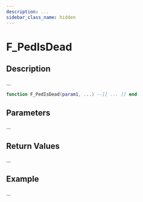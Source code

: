```yaml
---
description: ...
sidebar_class_name: hidden
---
```


# F_PedIsDead

## Description

...

```lua
function F_PedIsDead(param1, ...) --[[ ... ]] end
```

## Parameters

...

## Return Values

...

## Example

...

